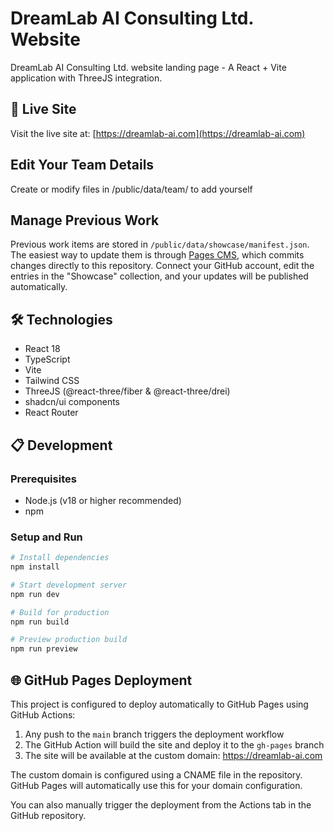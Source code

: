 # DreamLab AI Consulting Ltd. Website


DreamLab AI Consulting Ltd. website landing page - A React + Vite application with ThreeJS integration.


## 🚀 Live Site

Visit the live site at: [https://dreamlab-ai.com](https://dreamlab-ai.com)

## Edit Your Team Details

Create or modify files in /public/data/team/ to add yourself

## Manage Previous Work

Previous work items are stored in `/public/data/showcase/manifest.json`.
The easiest way to update them is through [Pages CMS](https://app.pagescms.org),
which commits changes directly to this repository. Connect your GitHub account,
edit the entries in the "Showcase" collection, and your updates will be
published automatically.

## 🛠️ Technologies

- React 18
- TypeScript
- Vite
- Tailwind CSS
- ThreeJS (@react-three/fiber & @react-three/drei)
- shadcn/ui components
- React Router

## 📋 Development

### Prerequisites

- Node.js (v18 or higher recommended)
- npm

### Setup and Run

```bash
# Install dependencies
npm install

# Start development server
npm run dev

# Build for production
npm run build

# Preview production build
npm run preview
```

## 🌐 GitHub Pages Deployment

This project is configured to deploy automatically to GitHub Pages using GitHub Actions:

1. Any push to the `main` branch triggers the deployment workflow
2. The GitHub Action will build the site and deploy it to the `gh-pages` branch
3. The site will be available at the custom domain: https://dreamlab-ai.com

The custom domain is configured using a CNAME file in the repository. GitHub Pages will automatically use this for your domain configuration.

You can also manually trigger the deployment from the Actions tab in the GitHub repository.